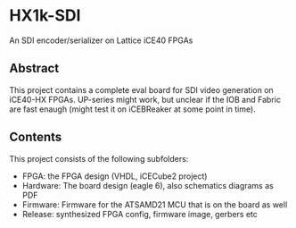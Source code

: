 # HX1k-SDI
An SDI encoder/serializer on Lattice iCE40 FPGAs

## Abstract
This project contains a complete eval board for SDI video generation on
iCE40-HX FPGAs. UP-series might work, but unclear if the IOB and Fabric are fast enaugh
(might test it on iCEBReaker at some point in time).

## Contents
This project consists of the following subfolders:
 * FPGA: the FPGA design (VHDL, iCECube2 project)
 * Hardware: The board design (eagle 6), also schematics diagrams as PDF
 * Firmware: Firmware for the ATSAMD21 MCU that is on the board as well
 * Release: synthesized FPGA config, firmware image, gerbers etc

